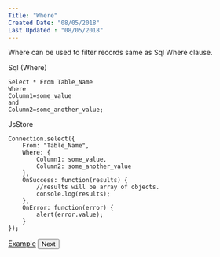 ```yaml
---
Title: "Where"
Created Date: "08/05/2018"
Last Updated : "08/05/2018"
---
```


Where can be used to filter records same as Sql Where clause.

Sql (Where)

```
Select * From Table_Name
Where
Column1=some_value
and
Column2=some_another_value;
```

JsStore

```
Connection.select({
    From: "Table_Name",
    Where: {
        Column1: some_value,
        Column2: some_another_value
    },
    OnSuccess: function(results) {
        //results will be array of objects.
        console.log(results);
    },
    OnError: function(error) {
        alert(error.value);
    }
});
```

<p class="margin-top-40px center-align">
    <a class="btn info" target="_blank" href="/example/select">Example</a>
    <button class="btn info btnNext">Next</button>
</p>